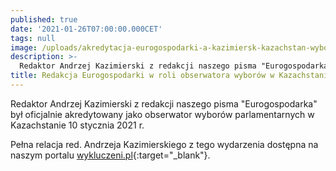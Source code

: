 ```yaml
---
published: true
date: '2021-01-26T07:00:00.000CET'
tags: null
image: /uploads/akredytacja-eurogospodarki-a-kazimiersk-kazachstan-wybory-parlamentarne-2021.jpg
description: >-
  Redaktor Andrzej Kazimierski z redakcji naszego pisma "Eurogospodarka" był oficjalnie akredytowany jako obserwator wyborów parlamentarnych w Kazachstanie.
title: Redakcja Eurogospodarki w roli obserwatora wyborów w Kazachstanie
---
```


Redaktor Andrzej Kazimierski z redakcji naszego pisma "Eurogospodarka" był oficjalnie akredytowany jako obserwator wyborów parlamentarnych w Kazachstanie 10 stycznia 2021 r.

Pełna relacja red. Andrzeja Kazimierskiego z tego wydarzenia dostępna na naszym portalu [wykluczeni.pl](https://www.wykluczeni.pl/kazachstan-po-wyborach-parlamentarnych/){:target="_blank"}.






